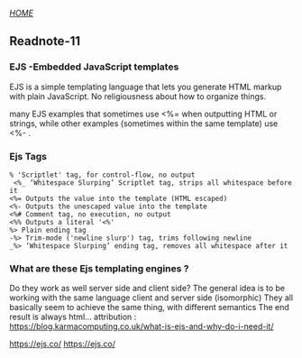 [*HOME*](https://nassir1976.github.io/reading-notes/)

## Readnote-11
 ### EJS -Embedded JavaScript templates
EJS is a simple templating language that lets you generate HTML markup with plain JavaScript. No religiousness about how to organize things.

many EJS examples that sometimes use <%= when outputting HTML or strings, while other examples (sometimes within the same template) use <%- .
 ### Ejs Tags
    % 'Scriptlet' tag, for control-flow, no output
     <%_ ‘Whitespace Slurping’ Scriptlet tag, strips all whitespace before it
    <%= Outputs the value into the template (HTML escaped)
    <%- Outputs the unescaped value into the template
    <%# Comment tag, no execution, no output
    <%% Outputs a literal '<%'
    %> Plain ending tag
    -%> Trim-mode ('newline slurp') tag, trims following newline
    _%> ‘Whitespace Slurping’ ending tag, removes all whitespace after it
### What are these Ejs templating engines ?
Do they work as well server side and client side?
The general idea is to be working with the same language client and server side (isomorphic)
They all basically seem to achieve the same thing, with different semantics
The end result is always html...
attribution : https://blog.karmacomputing.co.uk/what-is-ejs-and-why-do-i-need-it/ 

https://ejs.co/ https://ejs.co/